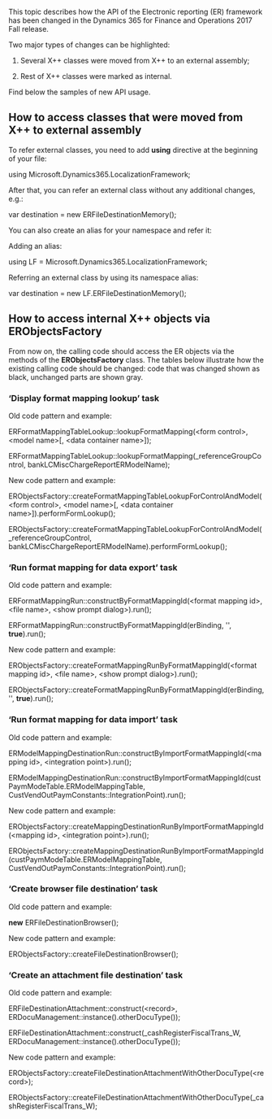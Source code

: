 

This topic describes how the API of the Electronic reporting (ER) framework has been changed in the Dynamics 365 for Finance and Operations 2017 Fall release.

Two major types of changes can be highlighted:

1.  Several X++ classes were moved from X++ to an external assembly;

2.  Rest of X++ classes were marked as internal.

Find below the samples of new API usage.

How to access classes that were moved from X++ to external assembly
-------------------------------------------------------------------

To refer external classes, you need to add **using** directive at the beginning of your file:

using Microsoft.Dynamics365.LocalizationFramework;

After that, you can refer an external class without any additional changes, e.g.:

var destination = new ERFileDestinationMemory();

You can also create an alias for your namespace and refer it:

Adding an alias:

using LF = Microsoft.Dynamics365.LocalizationFramework;

Referring an external class by using its namespace alias:

var destination = new LF.ERFileDestinationMemory();

How to access internal X++ objects via ERObjectsFactory
-------------------------------------------------------

From now on, the calling code should access the ER objects via the methods of the **ERObjectsFactory** class. The tables below illustrate how the existing calling code should be changed: code that was changed shown as black, unchanged parts are shown gray.

### ‘Display format mapping lookup’ task

Old code pattern and example:

ERFormatMappingTableLookup::lookupFormatMapping(&lt;form control&gt;, &lt;model name&gt;\[, &lt;data container name&gt;\]);

ERFormatMappingTableLookup::lookupFormatMapping(\_referenceGroupControl, bankLCMiscChargeReportERModelName);

New code pattern and example:

ERObjectsFactory::createFormatMappingTableLookupForControlAndModel(&lt;form control&gt;, &lt;model name&gt;\[, &lt;data container name&gt;\]).performFormLookup();

ERObjectsFactory::createFormatMappingTableLookupForControlAndModel(\_referenceGroupControl, bankLCMiscChargeReportERModelName).performFormLookup();

### 

### ‘Run format mapping for data export’ task

Old code pattern and example:

ERFormatMappingRun::constructByFormatMappingId(&lt;format mapping id&gt;, &lt;file name&gt;, &lt;show prompt dialog&gt;).run();

ERFormatMappingRun::constructByFormatMappingId(erBinding, '', **true**).run();

New code pattern and example:

ERObjectsFactory::createFormatMappingRunByFormatMappingId(&lt;format mapping id&gt;, &lt;file name&gt;, &lt;show prompt dialog&gt;).run();

ERObjectsFactory::createFormatMappingRunByFormatMappingId(erBinding, '', **true**).run();

### ‘Run format mapping for data import’ task

Old code pattern and example:

ERModelMappingDestinationRun::constructByImportFormatMappingId(&lt;mapping id&gt;, &lt;integration point&gt;).run();

ERModelMappingDestinationRun::constructByImportFormatMappingId(custPaymModeTable.ERModelMappingTable, CustVendOutPaymConstants::IntegrationPoint).run();

New code pattern and example:

ERObjectsFactory::createMappingDestinationRunByImportFormatMappingId(&lt;mapping id&gt;, &lt;integration point&gt;).run();

ERObjectsFactory::createMappingDestinationRunByImportFormatMappingId(custPaymModeTable.ERModelMappingTable, CustVendOutPaymConstants::IntegrationPoint).run();

### 

### ‘Create browser file destination’ task

Old code pattern and example:

**new** ERFileDestinationBrowser();

New code pattern and example:

ERObjectsFactory::createFileDestinationBrowser();

### 

### ‘Create an attachment file destination’ task

Old code pattern and example:

ERFileDestinationAttachment::construct(&lt;record&gt;, ERDocuManagement::instance().otherDocuType());

ERFileDestinationAttachment::construct(\_cashRegisterFiscalTrans\_W, ERDocuManagement::instance().otherDocuType());

New code pattern and example:

ERObjectsFactory::createFileDestinationAttachmentWithOtherDocuType(&lt;record&gt;);

ERObjectsFactory::createFileDestinationAttachmentWithOtherDocuType(\_cashRegisterFiscalTrans\_W);

